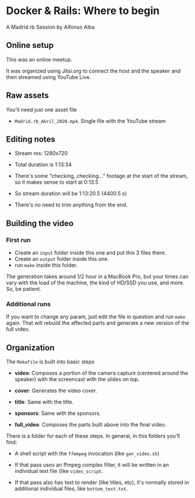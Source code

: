 # Docker & Rails: Where to begin

A Madrid.rb Session by Alfonso Alba

## Online setup

This was an online meetup.

It was organized using Jitsi.org to connect the host and the speaker
and then streamed using YouTube Live.

## Raw assets

You'll need just one asset file

- `Madrid.rb_Abril_2020.mp4`. Single file with the YouTube stream

## Editing notes

- Stream res: 1280x720

- Total duration is 1:13:34

- There's some "checking, checking..." footage at the start of the
  stream, so it makes sense to start at 0:13.5
  
- So stream duration will be 1:13:20.5 (4400.5 s)

- There's no need to trim anything from the end.

## Building the video

### First run

- Create an `input` folder inside this one and put this 3 files there.
- Create an `output` folder inside this one.
- run `make` inside this folder.

The generation takes around 1/2 hour in a MacBook Pro, but your times
can vary with the load of the machine, the kind of HD/SSD you use, and
more. So, be patient.

### Additional runs

If you want to change any param, just edit the file in question and
run `make` again. That will rebuild the affected parts and generate a
new version of the full video.

## Organization

The `Makefile` is built into basic steps

- **video**: Composes a portion of the camera capture (centered around
  the speaker) with the screencast with the slides on top.
  
- **cover**: Generates the video cover.

- **title**: Same with the title.

- **sponsors**: Same with the sponsors.

- **full_video**: Composes the parts built above into the final video.

There is a folder for each of these steps. In general, in this folders
you'll find:

- A shell script with the `ffmmpeg` invocation (like `gen_video.sh`)

- If that pass uses an ffmpeg complex filter, it will be written in an
  individual text file (like `video_script`.
  
- If that pass also has text to render (like titles, etc), it's
  normally stored in additional individual files, like
  `bottom_text.txt`.
